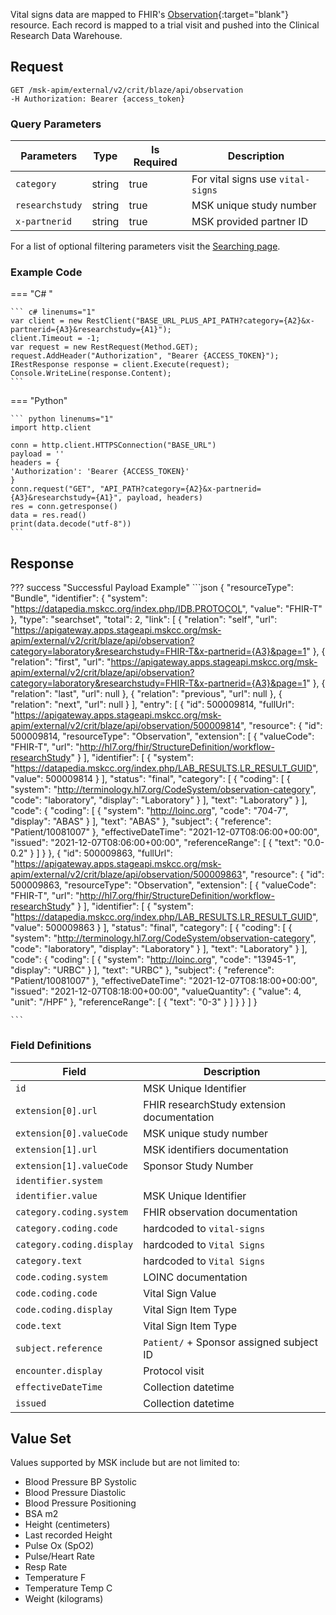 
Vital signs data are mapped to FHIR's [Observation](http://hl7.org/fhir/StructureDefinition/Observation){:target="blank"} resource. Each record is mapped to a trial visit and pushed into the Clinical Research Data Warehouse.


## Request

```
GET /msk-apim/external/v2/crit/blaze/api/observation
-H Authorization: Bearer {access_token} 
```
### Query Parameters
| Parameters      | Type   | Is Required | Description                       |
| --------------- | ------ | ----------- | --------------------------------- |
| `category`      | string | true        | For vital signs use `vital-signs` |
| `researchstudy` | string | true        | MSK unique study number           |
| `x-partnerid`   | string | true        | MSK provided partner ID           |

For a list of optional filtering parameters visit the [Searching page](/searching).

### Example Code

=== "C# "

    ``` c# linenums="1"
    var client = new RestClient("BASE_URL_PLUS_API_PATH?category={A2}&x-partnerid={A3}&researchstudy={A1}");
    client.Timeout = -1;
    var request = new RestRequest(Method.GET);
    request.AddHeader("Authorization", "Bearer {ACCESS_TOKEN}");
    IRestResponse response = client.Execute(request);
    Console.WriteLine(response.Content);
    ```

=== "Python"

    ``` python linenums="1"
    import http.client

    conn = http.client.HTTPSConnection("BASE_URL")
    payload = ''
    headers = {
    'Authorization': 'Bearer {ACCESS_TOKEN}'
    }
    conn.request("GET", "API_PATH?category={A2}&x-partnerid={A3}&researchstudy={A1}", payload, headers)
    res = conn.getresponse()
    data = res.read()
    print(data.decode("utf-8"))
    ```

## Response

??? success "Successful Payload Example"
    ```json
    {
            "resourceType": "Bundle",
            "identifier": {
                "system": "https://datapedia.mskcc.org/index.php/IDB.PROTOCOL",
                "value": "FHIR-T"
            },
            "type": "searchset",
            "total": 2,
            "link": [
                {
                    "relation": "self",
                    "url": "https://apigateway.apps.stageapi.mskcc.org/msk-apim/external/v2/crit/blaze/api/observation?category=laboratory&researchstudy=FHIR-T&x-partnerid={A3}&page=1"
                },
                {   
                    "relation": "first",
                    "url": "https://apigateway.apps.stageapi.mskcc.org/msk-apim/external/v2/crit/blaze/api/observation?category=laboratory&researchstudy=FHIR-T&x-partnerid={A3}&page=1"
                },
                {
                    "relation": "last",
                    "url": null
                },
                {
                    "relation": "previous",
                    "url": null
                },
                {
                    "relation": "next",
                    "url": null
                }
                ],
        "entry": [
            {
                "id": 500009814,
                "fullUrl": "https://apigateway.apps.stageapi.mskcc.org/msk-apim/external/v2/crit/blaze/api/observation/500009814",
                "resource": {
                    "id": 500009814,
                    "resourceType": "Observation",
                    "extension": [
                        {
                            "valueCode": "FHIR-T",
                            "url": "http://hl7.org/fhir/StructureDefinition/workflow-researchStudy"
                        }
                    ],
                    "identifier": [
                        {
                            "system": "https://datapedia.mskcc.org/index.php/LAB_RESULTS.LR_RESULT_GUID",
                            "value": 500009814
                        }
                    ],
                    "status": "final",
                    "category": [
                        {
                            "coding": [
                                {
                                    "system": "http://terminology.hl7.org/CodeSystem/observation-category",
                                    "code": "laboratory",
                                    "display": "Laboratory"
                                }
                            ],
                            "text": "Laboratory"
                        }
                    ],
                    "code": {
                        "coding": [
                            {
                                "system": "http://loinc.org",
                                "code": "704-7",
                                "display": "ABAS"
                            }
                        ],
                        "text": "ABAS"
                    },
                    "subject": {
                        "reference": "Patient/10081007"
                    },
                    "effectiveDateTime": "2021-12-07T08:06:00+00:00",
                    "issued": "2021-12-07T08:06:00+00:00",
                    "referenceRange": [
                        {
                            "text": "0.0-0.2"
                        }
                    ]
                }
            },
            {
                "id": 500009863,
                "fullUrl": "https://apigateway.apps.stageapi.mskcc.org/msk-apim/external/v2/crit/blaze/api/observation/500009863",
                "resource": {
                    "id": 500009863,
                    "resourceType": "Observation",
                    "extension": [
                        {
                            "valueCode": "FHIR-T",
                            "url": "http://hl7.org/fhir/StructureDefinition/workflow-researchStudy"
                        }
                    ],
                    "identifier": [
                        {
                            "system": "https://datapedia.mskcc.org/index.php/LAB_RESULTS.LR_RESULT_GUID",
                            "value": 500009863
                        }
                    ],
                    "status": "final",
                    "category": [
                        {
                            "coding": [
                                {
                                    "system": "http://terminology.hl7.org/CodeSystem/observation-category",
                                    "code": "laboratory",
                                    "display": "Laboratory"
                                }
                            ],
                            "text": "Laboratory"
                        }
                    ],
                    "code": {
                        "coding": [
                            {
                                "system": "http://loinc.org",
                                "code": "13945-1",
                                "display": "URBC"
                            }
                        ],
                        "text": "URBC"
                    },
                    "subject": {
                        "reference": "Patient/10081007"
                    },
                    "effectiveDateTime": "2021-12-07T08:18:00+00:00",
                    "issued": "2021-12-07T08:18:00+00:00",
                    "valueQuantity": {
                        "value": 4,
                        "unit": "/HPF"
                    },
                    "referenceRange": [
                        {
                            "text": "0-3"
                        }
                    ]
                }
            }
        ]
    }
    
    ```
### Field Definitions

| Field                     | Description                                |
| ------------------------- | ------------------------------------------ |
| `id`                      | MSK Unique Identifier                      |
| `extension[0].url`        | FHIR researchStudy extension documentation |
| `extension[0].valueCode`  | MSK unique study number                    |
| `extension[1].url`        | MSK identifiers documentation              |
| `extension[1].valueCode`  | Sponsor Study Number                       |
| `identifier.system`       |                                            |
| `identifier.value`        | MSK Unique Identifier                      |
| `category.coding.system`  | FHIR observation documentation             |
| `category.coding.code`    | hardcoded to `vital-signs`                 |
| `category.coding.display` | hardcoded to `Vital Signs`                 |
| `category.text`           | hardcoded to `Vital Signs`                 |
| `code.coding.system`      | LOINC documentation                        |
| `code.coding.code`        | Vital Sign Value                           |
| `code.coding.display`     | Vital Sign Item Type                       |
| `code.text`               | Vital Sign Item Type                       |
| `subject.reference`       | `Patient/` + Sponsor assigned subject ID   |
| `encounter.display`       | Protocol visit                             |
| `effectiveDateTime`       | Collection datetime                        |
| `issued`                  | Collection datetime                        |


## Value Set

Values supported by MSK include but are not limited to:
<ul>
<li>Blood Pressure BP Systolic</li>
<li>Blood Pressure Diastolic</li>
<li>Blood Pressure Positioning</li>
<li>BSA m2</li>
<li>Height (centimeters)</li>
<li>Last recorded Height</li>
<li>Pulse Ox (SpO2)</li>
<li>Pulse/Heart Rate</li>
<li>Resp Rate</li>
<li>Temperature F</li>
<li>Temperature Temp C</li>
<li>Weight (kilograms)</li>
</ul>